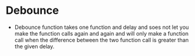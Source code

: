 # Debounce

- Debounce function takes one function and delay and soes not let you make the function calls again and again and will only make a function call when the difference between the two function call is greater than the given delay.
